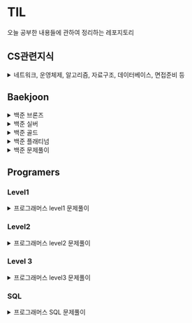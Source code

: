 # TIL
오늘 공부한 내용들에 관하여 정리하는 레포지토리

## CS관련지식
<details>
<summary>네트워크, 운영체제, 알고리즘, 자료구조, 데이터베이스, 면접준비 등 </summary>
<div markdown="1">

- [네트워크](https://github.com/yongjae5717/TIL/blob/main/Computer%20Science/Network/Network.md)
- [운영체제](https://github.com/yongjae5717/TIL/blob/main/Computer%20Science/OS/OS.md)
- [알고리즘](https://github.com/yongjae5717/TIL/blob/main/Computer%20Science/Algorithm/Algorithm.md)
- [자료구조]()
- [데이터베이스]()
- [면접준비]()
</div>
</details>

## Baekjoon
<details>
<summary>백준 브론즈</summary>
<div markdown="1">

- [9093](https://github.com/yongjae5717/TIL/blob/main/Backjoon/bronze_sol/9093.md)
- [13458](https://github.com/yongjae5717/TIL/blob/main/Backjoon/bronze_sol/13458.md)
- [1037](https://github.com/yongjae5717/TIL/blob/main/Backjoon/bronze_sol/1037.md)
- [2869](https://github.com/yongjae5717/TIL/blob/main/Backjoon/bronze_sol/2869.md)
- [2747](https://github.com/yongjae5717/TIL/blob/main/Backjoon/bronze_sol/2747.md)
- [11050](https://github.com/yongjae5717/TIL/blob/main/Backjoon/bronze_sol/11050.md)
- [12833](https://github.com/yongjae5717/TIL/blob/main/Backjoon/bronze_sol/12833.md)
- [24389](https://github.com/yongjae5717/TIL/blob/main/Backjoon/bronze_sol/24389.md)
- [10953](https://github.com/yongjae5717/TIL/blob/main/Backjoon/bronze_sol/10953.md)
- [2587](https://github.com/yongjae5717/TIL/blob/main/Backjoon/bronze_sol/2587.md)
- [25305](https://github.com/yongjae5717/TIL/blob/main/Backjoon/bronze_sol/25305.md)
- [5576](https://github.com/yongjae5717/TIL/blob/main/Backjoon/bronze_sol/5576.md)
- [9076](https://github.com/yongjae5717/TIL/blob/main/Backjoon/bronze_sol/9076.md)

</div>
</details>


<details>
<summary>백준 실버</summary>
<div markdown="1">

- [10826](https://github.com/yongjae5717/TIL/blob/main/Backjoon/silver_sol/10826.md)
- [13414](https://github.com/yongjae5717/TIL/blob/main/Backjoon/silver_sol/13414.md)
- [1269](https://github.com/yongjae5717/TIL/blob/main/Backjoon/silver_sol/1269.md)
- [10845](https://github.com/yongjae5717/TIL/blob/main/Backjoon/silver_sol/10845.md)
- [2583](https://github.com/yongjae5717/TIL/blob/main/Backjoon/silver_sol/2583.md)
- [6603](https://github.com/yongjae5717/TIL/blob/main/Backjoon/silver_sol/6603.md)
- [1406](https://github.com/yongjae5717/TIL/blob/main/Backjoon/silver_sol/1406.md)
- [14889](https://github.com/yongjae5717/TIL/blob/main/Backjoon/silver_sol/14889.md)
- [1929](https://github.com/yongjae5717/TIL/blob/main/Backjoon/silver_sol/1929.md)
- [2485](https://github.com/yongjae5717/TIL/blob/main/Backjoon/silver_sol/2485.md)
- [2529](https://github.com/yongjae5717/TIL/blob/main/Backjoon/silver_sol/2529.md)
- [2512](https://github.com/yongjae5717/TIL/blob/main/Backjoon/silver_sol/2512.md)
- [2644](https://github.com/yongjae5717/TIL/blob/main/Backjoon/silver_sol/2644.md)
- [2885](https://github.com/yongjae5717/TIL/blob/main/Backjoon/silver_sol/2885.md)
- [20044](https://github.com/yongjae5717/TIL/blob/main/Backjoon/silver_sol/20044.md)
- [2785](https://github.com/yongjae5717/TIL/blob/main/Backjoon/silver_sol/2785.md)
- [11048](https://github.com/yongjae5717/TIL/blob/main/Backjoon/silver_sol/11048.md)
- [1890](https://github.com/yongjae5717/TIL/blob/main/Backjoon/silver_sol/1890.md)
- [1309](https://github.com/yongjae5717/TIL/blob/main/Backjoon/silver_sol/1309.md)
- [11501](https://github.com/yongjae5717/TIL/blob/main/Backjoon/silver_sol/11501.md)
- [2312](https://github.com/yongjae5717/TIL/blob/main/Backjoon/silver_sol/2312.md)
- [1094](https://github.com/yongjae5717/TIL/blob/main/Backjoon/silver_sol/1094.md)
- [2961](https://github.com/yongjae5717/TIL/blob/main/Backjoon/silver_sol/2961.md)
- [1740](https://github.com/yongjae5717/TIL/blob/main/Backjoon/silver_sol/1740.md)
- [14569](https://github.com/yongjae5717/TIL/blob/main/Backjoon/silver_sol/14569.md)
- [4949](https://github.com/yongjae5717/TIL/blob/main/Backjoon/silver_sol/4949.md)
- [14425](https://github.com/yongjae5717/TIL/blob/main/Backjoon/silver_sol/14425.md)
- [17413](https://github.com/yongjae5717/TIL/blob/main/Backjoon/silver_sol/17413.md)
- [1120](https://github.com/yongjae5717/TIL/blob/main/Backjoon/silver_sol/1120.md)
- [11478](https://github.com/yongjae5717/TIL/blob/main/Backjoon/silver_sol/11478.md)
- [5525](https://github.com/yongjae5717/TIL/blob/main/Backjoon/silver_sol/5525.md)
- [5635](https://github.com/yongjae5717/TIL/blob/main/Backjoon/silver_sol/5635.md)
- [4358](https://github.com/yongjae5717/TIL/blob/main/Backjoon/silver_sol/4358.md)
- [1652](https://github.com/yongjae5717/TIL/blob/main/Backjoon/silver_sol/1652.md)
- [11931](https://github.com/yongjae5717/TIL/blob/main/Backjoon/silver_sol/11931.md)
- [8979](https://github.com/yongjae5717/TIL/blob/main/Backjoon/silver_sol/8979.md)
- [1015](https://github.com/yongjae5717/TIL/blob/main/Backjoon/silver_sol/1015.md)
- [1940](https://github.com/yongjae5717/TIL/blob/main/Backjoon/silver_sol/1940.md)
- [2276](https://github.com/yongjae5717/TIL/blob/main/Backjoon/silver_sol/2276.md)
- [5800](https://github.com/yongjae5717/TIL/blob/main/Backjoon/silver_sol/5800.md)
- [2628](https://github.com/yongjae5717/TIL/blob/main/Backjoon/silver_sol/2628.md)
- [1251](https://github.com/yongjae5717/TIL/blob/main/Backjoon/silver_sol/1251.md)
- [7795](https://github.com/yongjae5717/TIL/blob/main/Backjoon/silver_sol/7795.md)
- [24444](https://github.com/yongjae5717/TIL/blob/main/Backjoon/silver_sol/24444.md)
- [18310](https://github.com/yongjae5717/TIL/blob/main/Backjoon/silver_sol/18310.md)
- [15688](https://github.com/yongjae5717/TIL/blob/main/Backjoon/silver_sol/15688.md)
- [1755](https://github.com/yongjae5717/TIL/blob/main/Backjoon/silver_sol/1755.md)
- [24480](https://github.com/yongjae5717/TIL/blob/main/Backjoon/silver_sol/24480.md)
- [1822](https://github.com/yongjae5717/TIL/blob/main/Backjoon/silver_sol/1822.md)
- [2910](https://github.com/yongjae5717/TIL/blob/main/Backjoon/silver_sol/2910.md)

</div>
</details>


<details>
<summary>백준 골드</summary>
<div markdown="1">

- [14719](https://github.com/yongjae5717/TIL/blob/main/Backjoon/gold_sol/14719.md)
- [1062](https://github.com/yongjae5717/TIL/blob/main/Backjoon/gold_sol/1062.md)
- [1525](https://github.com/yongjae5717/TIL/blob/main/Backjoon/gold_sol/1525.md)
- [5430](https://github.com/yongjae5717/TIL/blob/main/Backjoon/gold_sol/5430.md)
- [1644](https://github.com/yongjae5717/TIL/blob/main/Backjoon/gold_sol/1644.md)
- [2661](https://github.com/yongjae5717/TIL/blob/main/Backjoon/gold_sol/2661.md)
- [2110](https://github.com/yongjae5717/TIL/blob/main/Backjoon/gold_sol/2110.md)
- [7569](https://github.com/yongjae5717/TIL/blob/main/Backjoon/gold_sol/7569.md)
- [9576](https://github.com/yongjae5717/TIL/blob/main/Backjoon/gold_sol/9576.md)
- [1461](https://github.com/yongjae5717/TIL/blob/main/Backjoon/gold_sol/1461.md)
- [2225](https://github.com/yongjae5717/TIL/blob/main/Backjoon/gold_sol/2225.md)
- [7453](https://github.com/yongjae5717/TIL/blob/main/Backjoon/gold_sol/7453.md)

</div>
</details>

<details>
<summary>백준 플래티넘</summary>
<div markdown="1">

- [2887](https://github.com/yongjae5717/TIL/blob/main/Backjoon/platinum_sol/2887.md)

</div>
</details>

<details>
<summary>백준 문제풀이</summary>
<div markdown="1">

- [BFS & DFS](https://github.com/yongjae5717/TIL/tree/main/Backjoon/BFS%20%26%20DFS)
- [백트래킹](https://github.com/yongjae5717/TIL/tree/main/Backjoon/backTracking)
- [비트마스킹](https://github.com/yongjae5717/TIL/tree/main/Backjoon/bitMasking)
- [완전탐색](https://github.com/yongjae5717/TIL/tree/main/Backjoon/bruteForce)
- [다이나믹 프로그래밍](https://github.com/yongjae5717/TIL/tree/main/Backjoon/dp)
- [힙](https://github.com/yongjae5717/TIL/tree/main/Backjoon/heap)
- [구현](https://github.com/yongjae5717/TIL/tree/main/Backjoon/implementation)
- [누적합](https://github.com/yongjae5717/TIL/tree/main/Backjoon/sum)
- [투포인터](https://github.com/yongjae5717/TIL/tree/main/Backjoon/twoPointer)
- [자료구조](https://github.com/yongjae5717/TIL/tree/main/Backjoon/Data_Structure)
- [이분탐색](https://github.com/yongjae5717/TIL/tree/main/Backjoon/binarySearch)
- [탐욕법](https://github.com/yongjae5717/TIL/tree/main/Backjoon/greedy)
- [수학](https://github.com/yongjae5717/TIL/tree/main/Backjoon/math)

</div>
</details>

## Programers
### Level1
<details>
<summary>프로그래머스 level1 문제풀이</summary>
<div markdown="1">

- [[카카오 인턴] 키패드 누르기](https://github.com/yongjae5717/TIL/blob/main/Programers/level1_sol/%5B카카오%20인턴%5D%20키패드%20누르기.md)
- [다트게임](https://github.com/yongjae5717/TIL/blob/main/Programers/level1_sol/다트게임.md)
- [로또의 최고 순위와 최저 순위](https://github.com/yongjae5717/TIL/blob/main/Programers/level1_sol/로또의%20최고%20순위와%20최저%20순위.md)
- [성격유형 검사하기](https://github.com/yongjae5717/TIL/blob/main/Programers/level1_sol/성격유형%20검사하기.md)
- [소수만들기](https://github.com/yongjae5717/TIL/blob/main/Programers/level1_sol/소수만들기.md)
- [숫자 짝꿍](https://github.com/yongjae5717/TIL/blob/main/Programers/level1_sol/숫자%20짝꿍.md)
- [신고 결과 받기](https://github.com/yongjae5717/TIL/blob/main/Programers/level1_sol/신고%20결과%20받기.md)
- [신규 아이디 추천](https://github.com/yongjae5717/TIL/blob/main/Programers/level1_sol/신규%20아이디%20추천.md)
- [실패율](https://github.com/yongjae5717/TIL/blob/main/Programers/level1_sol/실패율.md)
- [완주하지 못한 선수](https://github.com/yongjae5717/TIL/blob/main/Programers/level1_sol/완주하지%20못한%20선수.md)
- [체육복](https://github.com/yongjae5717/TIL/blob/main/Programers/level1_sol/체육복.md)
- [크레인 인형뽑기 게임](https://github.com/yongjae5717/TIL/blob/main/Programers/level1_sol/크레인%20인형뽑기%20게임.md)
- [삼총사](https://github.com/yongjae5717/TIL/blob/main/Programers/level1_sol/삼총사.md)
- [옹알이](https://github.com/yongjae5717/TIL/blob/main/Programers/level1_sol/옹알이.md)
- [햄버거 만들기](https://github.com/yongjae5717/TIL/blob/main/Programers/level1_sol/햄버거만들기.md)
- [푸드 파이트 대회](https://github.com/yongjae5717/TIL/blob/main/Programers/level1_sol/푸드파이트대회.md)
- [과일 장수](https://github.com/yongjae5717/TIL/blob/main/Programers/level1_sol/과일장수.md)
- [문자열 나누기](https://github.com/yongjae5717/TIL/blob/main/Programers/level1_sol/문자열나누기.md)
- [가장 가까운 같은 글자](https://github.com/yongjae5717/TIL/blob/main/Programers/level1_sol/가장가까운같은글자.md)
- [크기가 작은 부분문자열](https://github.com/yongjae5717/TIL/blob/main/Programers/level1_sol/크기가작은부분문자열.md)
- [명예의 전당(1)](https://github.com/yongjae5717/TIL/blob/main/Programers/level1_sol/명예의전당1.md)
</div>
</details>

### Level2
<details>
<summary>프로그래머스 level2 문제풀이</summary>
<div markdown="1">

- [[1차]캐시](https://github.com/yongjae5717/TIL/blob/main/Programers/level2_sol/%5B1차%5D캐시.md)
- [H-Index](https://github.com/yongjae5717/TIL/blob/main/Programers/level2_sol/H-Index.md)
- [N^2 배열 자르기](https://github.com/yongjae5717/TIL/blob/main/Programers/level2_sol/n%5E2%20배열%20자르기.md)
- [N개의 최소공배수](https://github.com/yongjae5717/TIL/blob/main/Programers/level2_sol/N개의%20최소공배수.md)
- [괄호 회전하기](https://github.com/yongjae5717/TIL/blob/main/Programers/level2_sol/괄호%20회전하기.md)
- [구명보트](https://github.com/yongjae5717/TIL/blob/main/Programers/level2_sol/구명보트.md)
- [기능개발](https://github.com/yongjae5717/TIL/blob/main/Programers/level2_sol/기능개발.md)
- [다음 큰 숫자](https://github.com/yongjae5717/TIL/blob/main/Programers/level2_sol/다음%20큰%20숫자.md)
- [멀리뛰기](https://github.com/yongjae5717/TIL/blob/main/Programers/level2_sol/멀리%20뛰기.md)
- [숫자의 표현](https://github.com/yongjae5717/TIL/blob/main/Programers/level2_sol/숫자의%20표현.md)
- [영어 끝말잇기](https://github.com/yongjae5717/TIL/blob/main/Programers/level2_sol/영어%20끝말잇기.md)
- [예상 대진표](https://github.com/yongjae5717/TIL/blob/main/Programers/level2_sol/예상%20대진표.md)
- [오픈 채팅방](https://github.com/yongjae5717/TIL/blob/main/Programers/level2_sol/오픈채팅방.md)
- [올바른 괄호](https://github.com/yongjae5717/TIL/blob/main/Programers/level2_sol/올바른%20괄호.md)
- [위장](https://github.com/yongjae5717/TIL/blob/main/Programers/level2_sol/위장.md)
- [이진 변환 반복하기](https://github.com/yongjae5717/TIL/blob/main/Programers/level2_sol/이진%20변환%20반복하기.md)
- [전화번호 목록](https://github.com/yongjae5717/TIL/blob/main/Programers/level2_sol/전화번호%20목록.md)
- [점프와 순간 이동](https://github.com/yongjae5717/TIL/blob/main/Programers/level2_sol/점프와%20순간%20이동.md)
- [주식가격](https://github.com/yongjae5717/TIL/blob/main/Programers/level2_sol/주식가격.md)
- [짝지어 제거하기](https://github.com/yongjae5717/TIL/blob/main/Programers/level2_sol/짝지어%20제거하기.md)
- [최솟값 만들기](https://github.com/yongjae5717/TIL/blob/main/Programers/level2_sol/최솟값%20만들기.md)
- [카펫](https://github.com/yongjae5717/TIL/blob/main/Programers/level2_sol/카펫.md)
- [튜플](https://github.com/yongjae5717/TIL/blob/main/Programers/level2_sol/튜플.md)
- [프린터](https://github.com/yongjae5717/TIL/blob/main/Programers/level2_sol/프린터.md)
- [피보나치 수](https://github.com/yongjae5717/TIL/blob/main/Programers/level2_sol/피보나치%20수.md)
- [행렬의 곱셈](https://github.com/yongjae5717/TIL/blob/main/Programers/level2_sol/행렬의%20곱셈.md)
- [혼자 놀기의 달인](https://github.com/yongjae5717/TIL/blob/main/Programers/level2_sol/혼자%20놀기의%20달인.md)
- [타겟 넘버](https://github.com/yongjae5717/TIL/blob/main/Programers/level2_sol/타겟%20넘버.md)
- [두 큐 합 같게 만들기](https://github.com/yongjae5717/TIL/blob/main/Programers/level2_sol/두%20큐%20합%20같게%20만들기.md)
- [더 맵게](https://github.com/yongjae5717/TIL/blob/main/Programers/level2_sol/더맵게.md)
- [피로도](https://github.com/yongjae5717/TIL/blob/main/Programers/level2_sol/피로도.md)
- [[1차]뉴스 클러스터링](https://github.com/yongjae5717/TIL/blob/main/Programers/level2_sol/%5B1차%5D뉴스%20클러스터링.md)
- [k진수에서 소수 개수 구하기](https://github.com/yongjae5717/TIL/blob/main/Programers/level2_sol/k진수에서%20소수%20개수%20구하기.md)
- [주차 요금 계산](https://github.com/yongjae5717/TIL/blob/main/Programers/level2_sol/주차%20요금%20계산.md)
- [[3차]압축](https://github.com/yongjae5717/TIL/blob/main/Programers/level2_sol/%5B3차%5D압축.md)
- [[1차]프렌즈4블록](https://github.com/yongjae5717/TIL/blob/main/Programers/level2_sol/%5B1차%5D프렌즈4블록.md)
- [[3차]n진수 게임](https://github.com/yongjae5717/TIL/blob/main/Programers/level2_sol/%5B3차%5Dn진수%20게임.md)
- [땅따먹기](https://github.com/yongjae5717/TIL/blob/main/Programers/level2_sol/땅따먹기.md)
- [연속 부분 수열 합의 개수](https://github.com/yongjae5717/TIL/blob/main/Programers/level2_sol/연속%20부분%20수열%20합의%20개수.md)
- [스킬트리](https://github.com/yongjae5717/TIL/blob/main/Programers/level2_sol/스킬트리.md)
- [방문 길이](https://github.com/yongjae5717/TIL/blob/main/Programers/level2_sol/방문길이.md)
- [[3차]파일명 정렬](https://github.com/yongjae5717/TIL/blob/main/Programers/level2_sol/%5B3차%5D파일명%20정렬.md)
- [모음 사전](https://github.com/yongjae5717/TIL/blob/main/Programers/level2_sol/모음사전.md)
- [게임 맵 최단거리](https://github.com/yongjae5717/TIL/blob/main/Programers/level2_sol/게임맵최단거리.md)
- [다리를 지나는 트럭](https://github.com/yongjae5717/TIL/blob/main/Programers/level2_sol/다리를지나는트럭.md)
- [2 x n 타일링](https://github.com/yongjae5717/TIL/blob/main/Programers/level2_sol/2xn타일링.md)
- [할인행사](https://github.com/yongjae5717/TIL/blob/main/Programers/level2_sol/할인행사.md)
- [2개 이하로 다른 비트](https://github.com/yongjae5717/TIL/blob/main/Programers/level2_sol/2개이하로다른비트.md)
- [소수 찾기](https://github.com/yongjae5717/TIL/blob/main/Programers/level2_sol/소수찾기.md)
- [쿼드압축 후 개수 세기](https://github.com/yongjae5717/TIL/blob/main/Programers/level2_sol/쿼드압축후개수세기.md)
- [귤 고르기](https://github.com/yongjae5717/TIL/blob/main/Programers/level2_sol/귤고르기.md)
- [줄 서는 방법](https://github.com/yongjae5717/TIL/blob/main/Programers/level2_sol/줄서는방법.md)
- [124 나라의 숫자](https://github.com/yongjae5717/TIL/blob/main/Programers/level2_sol/124나라의숫자.md)
- [점 찍기](https://github.com/yongjae5717/TIL/blob/main/Programers/level2_sol/점찍기.md)
- [삼각 달팽이](https://github.com/yongjae5717/TIL/blob/main/Programers/level2_sol/삼각달팽이.md)
</div>

</details>

### Level 3
<details>
<summary>프로그래머스 level3 문제풀이</summary>
<div markdown="1">

- [야근 지수](https://github.com/yongjae5717/TIL/blob/main/Programers/level3_sol/야근%20지수.md)
- [정수 삼각형](https://github.com/yongjae5717/TIL/blob/main/Programers/level3_sol/정수삼각형.md)
- [최고의 집합](https://github.com/yongjae5717/TIL/blob/main/Programers/level3_sol/최고의집합.md)
- [이중우선순위큐](https://github.com/yongjae5717/TIL/blob/main/Programers/level3_sol/이중우선순위큐.md)
- [단속카메라](https://github.com/yongjae5717/TIL/blob/main/Programers/level3_sol/단속카메라.md)
- [네트워크](https://github.com/yongjae5717/TIL/blob/main/Programers/level3_sol/네트워크.md)
- [단어 변환](https://github.com/yongjae5717/TIL/blob/main/Programers/level3_sol/단어변환.md)
- [등굣길](https://github.com/yongjae5717/TIL/blob/main/Programers/level3_sol/등굣길.md)
- [베스트앨범](https://github.com/yongjae5717/TIL/blob/main/Programers/level3_sol/베스트앨범.md)
- [숫자 게임](https://github.com/yongjae5717/TIL/blob/main/Programers/level3_sol/숫자게임.md)
- [기지국 설치](https://github.com/yongjae5717/TIL/blob/main/Programers/level3_sol/기지국설치.md)
- [불량 사용자](https://github.com/yongjae5717/TIL/blob/main/Programers/level3_sol/불량사용자.md)
- [[카카오 인턴] 보석 쇼핑](https://github.com/yongjae5717/TIL/blob/main/Programers/level3_sol/보석쇼핑.md)

</div>
</details>

### SQL
<details>
<summary>프로그래머스 SQL 문제풀이</summary>
<div markdown="1">

- [가격이 제일 비싼 식품의 정보 출력하기](https://github.com/yongjae5717/TIL/blob/main/Programers/sql/level1-2/가격이%20제일%20비싼%20식품의%20정보%20출력하기.md)
- [고양이와 개는 몇 마리 있을까](https://github.com/yongjae5717/TIL/blob/main/Programers/sql/level1-2/고양이와%20개는%20몇%20마리%20있을까.md)
- [동명 동물 수 찾기](https://github.com/yongjae5717/TIL/blob/main/Programers/sql/level1-2/동명%20동물%20수%20찾기.md)
- [동물 수 구하기](https://github.com/yongjae5717/TIL/blob/main/Programers/sql/level1-2/동물%20수%20구하기.md)
- [상위 n개 레코드](https://github.com/yongjae5717/TIL/blob/main/Programers/sql/level1-2/상위%20n개%20레코드.md)
- [식품분류별 가장 비싼 식품의 정보 조회하기](https://github.com/yongjae5717/TIL/blob/main/Programers/sql/level1-2/식품분류별%20가장%20비싼%20식품의%20정보%20조회하기.md)
- [어린 동물 찾기](https://github.com/yongjae5717/TIL/blob/main/Programers/sql/level1-2/어린%20동물%20찾기.md)
- [여러 기준으로 정렬하기](https://github.com/yongjae5717/TIL/blob/main/Programers/sql/level1-2/여러%20기준으로%20정렬하기.md)
- [이름이 있는 동물의 아이디](https://github.com/yongjae5717/TIL/blob/main/Programers/sql/level1-2/이름이%20있는%20동물의%20아이디.md)
- [중복 제거하기](https://github.com/yongjae5717/TIL/blob/main/Programers/sql/level1-2/중복%20제거하기.md)
- [최댓값 구하기](https://github.com/yongjae5717/TIL/blob/main/Programers/sql/level1-2/최댓값%20구하기.md)
- [최솟값 구하기](https://github.com/yongjae5717/TIL/blob/main/Programers/sql/level1-2/최솟값%20구하기.md)
- [가장 비싼 상품 구하기](https://github.com/yongjae5717/TIL/blob/main/Programers/sql/level1-2/가장%20비싼%20상품%20구하기.md)
- [강원도에 위치한 생산공장 목록 출력하기](https://github.com/yongjae5717/TIL/blob/main/Programers/sql/level1-2/강원도에%20위치한%20생산공장%20목록%20출력하기.md)
- [경기도에 위치한 식품창고 목록 출력하기](https://github.com/yongjae5717/TIL/blob/main/Programers/sql/level1-2/경기도에%20위치한%20식품창고%20목록%20출력하기.md)
- [나이 정보가 없는 회원 수 구하기](https://github.com/yongjae5717/TIL/blob/main/Programers/sql/level1-2/나이%20정보가%20없는%20회원%20수%20구하기.md)
- [동물의 아이디와 이름](https://github.com/yongjae5717/TIL/blob/main/Programers/sql/level1-2/동물의%20아이디와%20이름.md)
- [모든 레코드 조회하기](https://github.com/yongjae5717/TIL/blob/main/Programers/sql/level1-2/모든%20레코드%20조회하기.md)
- [아픈 동물 찾기](https://github.com/yongjae5717/TIL/blob/main/Programers/sql/level1-2/아픈%20동물%20찾기.md)
- [역순 정렬하기](https://github.com/yongjae5717/TIL/blob/main/Programers/sql/level1-2/역순%20정렬하기.md)
- [이름이 없는 동물의 아이디](https://github.com/yongjae5717/TIL/blob/main/Programers/sql/level1-2/이름이%20없는%20동물의%20아이디.md)
- [조건에 맞는 회원수 구하기](https://github.com/yongjae5717/TIL/blob/main/Programers/sql/level1-2/조건에%20맞는%20회원수%20구하기.md)
- [DATETIME에서 DATE로 형 변환](https://github.com/yongjae5717/TIL/blob/main/Programers/sql/level1-2/DATETIME에서%20DATE로%20형%20변환.md)
- [NULL 처리하기](https://github.com/yongjae5717/TIL/blob/main/Programers/sql/level1-2/NULL%20처리하기.md)
- [이름에 el이 들어가는 동물 찾기](https://github.com/yongjae5717/TIL/blob/main/Programers/sql/level1-2/이름에%20el이%20들어가는%20동물%20찾기.md)
- [중성화 여부 파악하기](https://github.com/yongjae5717/TIL/blob/main/Programers/sql/level1-2/중성화%20여부%20파악하기.md)
- [입양시각 구하기](https://github.com/yongjae5717/TIL/blob/main/Programers/sql/level1-2/입양시각구하기.md)
</div>
</details>
